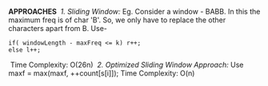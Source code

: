 **APPROACHES**
​
*1. Sliding Window:* Eg. Consider a window - BABB. In this the maximum freq is of char 'B'. So, we only have to replace the other characters apart from B.
Use-
```
if( windowLength - maxFreq <= k) r++;
else l++;
```
​
Time Complexity: O(26n)
​
*2. Optimized Sliding Window Approach:*  Use maxf = max(maxf, ++count[s[i]]);
Time Complexity: O(n)